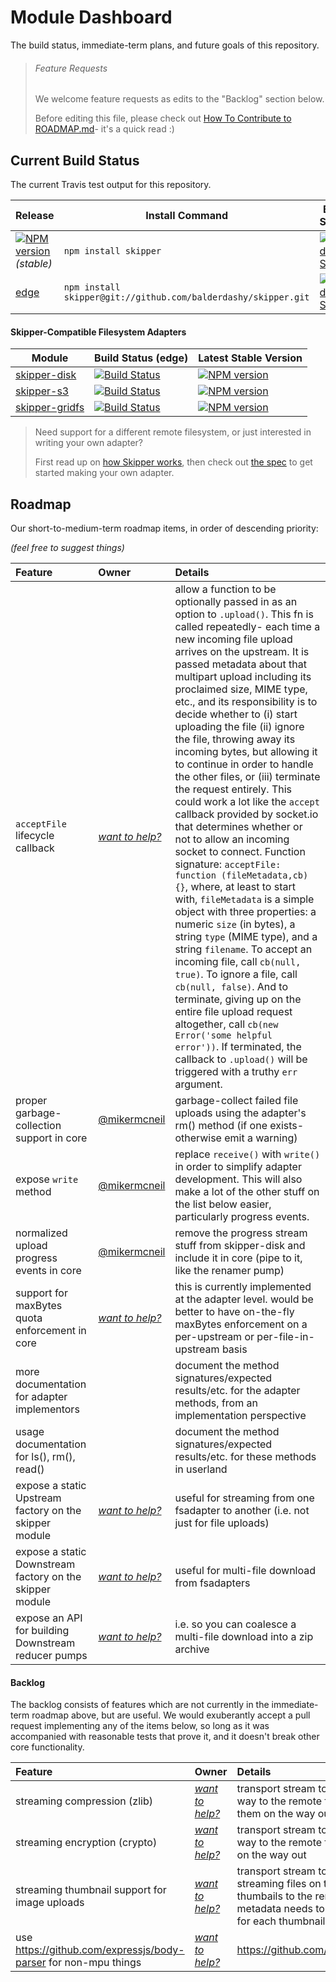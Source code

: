 # Module Dashboard

The build status, immediate-term plans, and future goals of this repository.

> ###### Feature Requests
> 
> We welcome feature requests as edits to the "Backlog" section below.
>
> Before editing this file, please check out [How To Contribute to ROADMAP.md](https://gist.github.com/mikermcneil/bdad2108f3d9a9a5c5ed)- it's a quick read :)


## Current Build Status

The current Travis test output for this repository.

| Release                                                                                                                 | Install Command                                                | Build Status
|------------------------------------------------------------------------------------------------------------------------ | -------------------------------------------------------------- | -----------------
| [![NPM version](https://badge.fury.io/js/skipper.png)](https://github.com/balderdashy/skipper/tree/stable) _(stable)_  | `npm install skipper`                                          | [![Build Status](https://travis-ci.org/balderdashy/skipper.png?branch=stable)](https://travis-ci.org/balderdashy/skipper) |
| [edge](https://github.com/balderdashy/skipper/tree/master)                                                              | `npm install skipper@git://github.com/balderdashy/skipper.git` | [![Build Status](https://travis-ci.org/balderdashy/skipper.png?branch=master)](https://travis-ci.org/balderdashy/skipper) |

#### Skipper-Compatible Filesystem Adapters

| Module                       | Build Status (edge)                                                                                                                     | Latest Stable Version
| ---------------------------- | --------------------------------------------------------------------------------------------------------------------------------------- | ------------------------------------------------------------------------------------------------
| [skipper-disk](https://github.com/balderdashy/skipper-disk)                 | [![Build Status](https://travis-ci.org/balderdashy/skipper-disk.png?branch=master)](https://travis-ci.org/balderdashy/skipper-disk)     | [![NPM version](https://badge.fury.io/js/skipper-disk.png)](https://www.npmjs.org/package/skipper-disk)
| [skipper-s3](https://github.com/balderdashy/skipper-s3)                   | [![Build Status](https://travis-ci.org/balderdashy/skipper-s3.png?branch=master)](https://travis-ci.org/balderdashy/skipper-s3)         | [![NPM version](https://badge.fury.io/js/skipper-s3.png)](https://www.npmjs.org/package/skipper-s3)
| [skipper-gridfs](https://github.com/willhuang85/skipper-gridfs)               | [![Build Status](https://travis-ci.org/willhuang85/skipper-gridfs.png?branch=master)](https://travis-ci.org/willhuang85/skipper-gridfs) | [![NPM version](https://badge.fury.io/js/skipper-gridfs.png)](https://www.npmjs.org/package/skipper-gridfs)

> Need support for a different remote filesystem, or just interested in writing your own adapter?
>
> First read up on [how Skipper works](https://github.com/balderdashy/skipper#background), then check out [the spec](https://github.com/balderdashy/skipper#what-are-filesystem-adapters) to get started making your own adapter.



## Roadmap

Our short-to-medium-term roadmap items, in order of descending priority:

_(feel free to suggest things)_

 Feature                                                  | Owner                                                                            | Details     
 :------------------------------------------------------- | :------------------------------------------------------------------------------- | :------
  `acceptFile` lifecycle callback                    | [_want to help?_](https://github.com/balderdashy/skipper/edit/master/ROADMAP.md) | allow a function to be optionally passed in as an option to `.upload()`.  This fn is called repeatedly- each time a new incoming file upload arrives on the upstream.  It is passed metadata about that multipart upload including its proclaimed size, MIME type, etc., and its responsibility is to decide whether to (i) start uploading the file (ii) ignore the file, throwing away its incoming bytes, but allowing it to continue in order to handle the other files, or (iii) terminate the request entirely.  This could work a lot like the `accept` callback provided by socket.io that determines whether or not to allow an incoming socket to connect. Function signature:  `acceptFile: function (fileMetadata,cb){}`, where, at least to start with, `fileMetadata` is a simple object with three properties: a numeric `size` (in bytes), a string `type` (MIME type), and a string `filename`. To accept an incoming file, call `cb(null, true)`.  To ignore a file, call `cb(null, false)`. And to terminate, giving up on the entire file upload request altogether, call `cb(new Error('some helpful error'))`.  If terminated, the callback to `.upload()` will be triggered with a truthy `err` argument.
 proper garbage-collection support in core                | [@mikermcneil](https://github.com/mikermcneil)                                   | garbage-collect failed file uploads using the adapter's rm() method (if one exists- otherwise emit a warning)
 expose `write` method                | [@mikermcneil](https://github.com/mikermcneil)                                   | replace `receive()` with `write()` in order to simplify adapter development.  This will also make a lot of the other stuff on the list below easier, particularly progress events.
 normalized upload progress events in core                | [@mikermcneil](https://github.com/mikermcneil)                                   | remove the progress stream stuff from skipper-disk and include it in core (pipe to it, like the renamer pump)
 support for maxBytes quota enforcement in core           | [_want to help?_](https://github.com/balderdashy/skipper/edit/master/ROADMAP.md) | this is currently implemented at the adapter level.  would be better to have on-the-fly maxBytes enforcement on a per-upstream or per-file-in-upstream basis
 more documentation for adapter implementors                |                                    | document the method signatures/expected results/etc. for the adapter methods, from an implementation perspective
 usage documentation for ls(), rm(), read()           |                                    | document the method signatures/expected results/etc. for these methods in userland
 expose a static Upstream factory on the skipper module   | [_want to help?_](https://github.com/balderdashy/skipper/edit/master/ROADMAP.md) | useful for streaming from one fsadapter to another (i.e. not just for file uploads)
 expose a static Downstream factory on the skipper module | [_want to help?_](https://github.com/balderdashy/skipper/edit/master/ROADMAP.md) | useful for multi-file download from fsadapters
 expose an API for building Downstream reducer pumps      | [_want to help?_](https://github.com/balderdashy/skipper/edit/master/ROADMAP.md) | i.e. so you can coalesce a multi-file download into a zip archive


#### Backlog

The backlog consists of features which are not currently in the immediate-term roadmap above, but are useful.  We would exuberantly accept a pull request implementing any of the items below, so long as it was accompanied with reasonable tests that prove it, and it doesn't break other core functionality.

 Feature                                         | Owner                                                                            | Details     
 :---------------------------------------------- | :------------------------------------------------------------------------------- | :------
 streaming compression (zlib)                    | [_want to help?_](https://github.com/balderdashy/skipper/edit/master/ROADMAP.md) | transport stream to compress file uploads on their way to the remote filesystem, and decomopress them on the way out
 streaming encryption (crypto)                   | [_want to help?_](https://github.com/balderdashy/skipper/edit/master/ROADMAP.md) | transport stream to encrypt file uploads on their way to the remote filesystem, and decrypt them on the way out
 streaming thumbnail support for image uploads   | [_want to help?_](https://github.com/balderdashy/skipper/edit/master/ROADMAP.md) | transport stream to create thumbnails from streaming files on the fly, then also persist those thumbails to the remote filesystem.  Returned metadata needs to provide file descriptors (`fd`s) for each thumbnail.
 use https://github.com/expressjs/body-parser for non-mpu things | [_want to help?_](https://github.com/balderdashy/skipper/edit/master/ROADMAP.md) | https://github.com/balderdashy/skipper/issues/25
